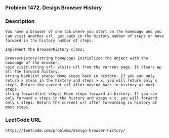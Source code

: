### Problem 1472. Design Browser History

### Description
    You have a browser of one tab where you start on the homepage and you can visit another url, get back in the history number of steps or move forward in the history number of steps.
    
    Implement the BrowserHistory class:
    
    BrowserHistory(string homepage) Initializes the object with the homepage of the browser.
    void visit(string url) visits url from the current page. It clears up all the forward history.
    string back(int steps) Move steps back in history. If you can only return x steps in the history and steps > x, you will return only x steps. Return the current url after moving back in history at most steps.
    string forward(int steps) Move steps forward in history. If you can only forward x steps in the history and steps > x, you will forward only x steps. Return the current url after forwarding in history at most steps.
    
### LeetCode URL
    https://leetcode.com/problems/design-browser-history/

